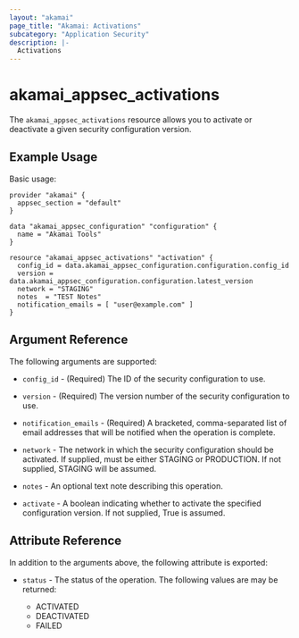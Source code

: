 ```yaml
---
layout: "akamai"
page_title: "Akamai: Activations"
subcategory: "Application Security"
description: |-
  Activations
---
```


# akamai_appsec_activations


The `akamai_appsec_activations` resource allows you to activate or deactivate a given security configuration version.

## Example Usage

Basic usage:

```hcl
provider "akamai" {
  appsec_section = "default"
}

data "akamai_appsec_configuration" "configuration" {
  name = "Akamai Tools"
}

resource "akamai_appsec_activations" "activation" {
  config_id = data.akamai_appsec_configuration.configuration.config_id
  version = data.akamai_appsec_configuration.configuration.latest_version
  network = "STAGING"
  notes  = "TEST Notes"
  notification_emails = [ "user@example.com" ]
}

```

## Argument Reference

The following arguments are supported:

* `config_id` - (Required) The ID of the security configuration to use.

* `version` - (Required) The version number of the security configuration to use.

* `notification_emails` - (Required) A bracketed, comma-separated list of email addresses that will be notified when the operation is complete.

* `network` - The network in which the security configuration should be activated. If supplied, must be either STAGING or PRODUCTION. If not supplied, STAGING will be assumed.

* `notes` - An optional text note describing this operation.

* `activate` - A boolean indicating whether to activate the specified configuration version. If not supplied, True is assumed.

## Attribute Reference

In addition to the arguments above, the following attribute is exported:

* `status` - The status of the operation. The following values are may be returned:

  * ACTIVATED
  * DEACTIVATED
  * FAILED



